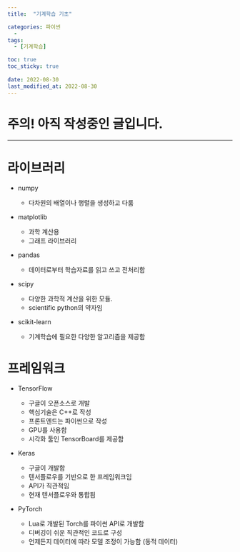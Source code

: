```yaml
---
title:  "기계학습 기초"

categories: 파이썬
  - 
tags:
  - [기계학습]

toc: true
toc_sticky: true
 
date: 2022-08-30
last_modified_at: 2022-08-30
---
```


<h1>주의! 아직 작성중인 글입니다.</h1>

---

<h1>라이브러리</h1>

- numpy
  - 다차원의 배열이나 행렬을 생성하고 다룸

- matplotlib
  - 과학 계산용
  - 그래프 라이브러리

- pandas
  - 데이터로부터 학습자료를 읽고 쓰고 전처리함

- scipy
  - 다양한 과학적 계산을 위한 모듈.
  - scientific python의 약자임

- scikit-learn
  - 기계학습에 필요한 다양한 알고리즘을 제공함

<h1>프레임워크</h1>

- TensorFlow
  - 구글이 오픈소스로 개발
  - 핵심기술은 C++로 작성
  - 프론트엔드는 파이썬으로 작성
  - GPU를 사용함
  - 시각화 툴인 TensorBoard를 제공함

- Keras
  - 구글이 개발함
  - 텐서플로우를 기반으로 한 프레임워크임
  - API가 직관적임
  - 현재 텐서플로우와 통합됨

- PyTorch
  - Lua로 개발된 Torch를 파이썬 API로 개발함
  - 디버깅이 쉬운 직관적인 코드로 구성
  - 언제든지 데이터에 따라 모델 조정이 가능함 (동적 데이터)